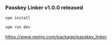 ### Passkey Linker v1.0.0 released

```bash
npm install
```

```bash
npm run dev
```

https://www.npmjs.com/package/passkey_linker
